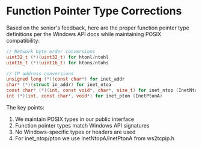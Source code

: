 # Function Pointer Type Corrections

Based on the senior's feedback, here are the proper function pointer type definitions per the Windows API docs while maintaining POSIX compatibility:

```c
// Network byte order conversions
uint32_t (*)(uint32_t) for htonl/ntohl
uint16_t (*)(uint16_t) for htons/ntohs

// IP address conversions
unsigned long (*)(const char*) for inet_addr
char* (*)(struct in_addr) for inet_ntoa
const char* (*)(int, const void*, char*, size_t) for inet_ntop (InetNtopA)
int (*)(int, const char*, void*) for inet_pton (InetPtonA)
```

The key points:
1. We maintain POSIX types in our public interface
2. Function pointer types match Windows API signatures
3. No Windows-specific types or headers are used
4. For inet_ntop/pton we use InetNtopA/InetPtonA from ws2tcpip.h